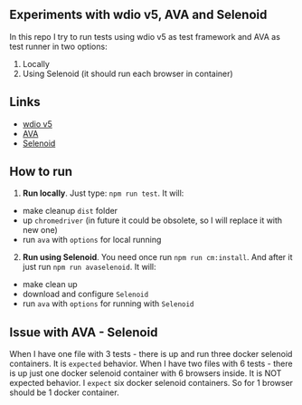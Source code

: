 ## Experiments with wdio v5, AVA and Selenoid
In this repo I try to run tests using wdio v5 as test framework and AVA as test runner in two options:
1) Locally
2) Using Selenoid (it should run each browser in container)

## Links
- [wdio v5](https://github.com/webdriverio/webdriverio)
- [AVA](https://github.com/avajs/ava)
- [Selenoid](https://github.com/aerokube/selenoid)

## How to run
1. **Run locally**. Just type: `npm run test`. It will:
- make cleanup `dist` folder
- up `chromedriver` (in future it could be obsolete, so I will replace it with new one)
- run `ava` with `options` for local running
2. **Run using Selenoid**. You need once run `npm run cm:install`. And after it just run `npm run avaselenoid`. It will:
- make clean up
- download and configure `Selenoid`
- run `ava` with `options` for running with `Selenoid`

## Issue with AVA - Selenoid
When I have one file with 3 tests - there is up and run three docker selenoid containers. It is `expected` behavior.
When I have two files with 6 tests - there is up just one docker selenoid container with 6 browsers inside. 
It is NOT expected behavior. I `expect` six docker selenoid containers.
So for 1 browser should be 1 docker container.